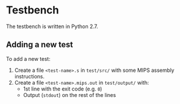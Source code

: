 # Testbench

The testbench is written in Python 2.7.

## Adding a new test

To add a new test:

1. Create a file `<test-name>.s` in `test/src/` with some MIPS assembly instructions.
2. Create a file `<test-name>.mips.out` in `test/output/` with:
    - 1st line with the exit code (e.g. `0`)
    - Output (`stdout`) on the rest of the lines

